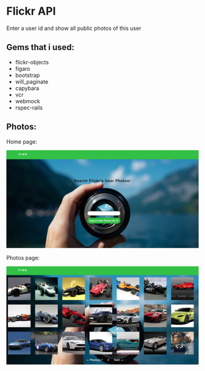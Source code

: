 # Flickr API

Enter a user id and show all public photos of this user

## Gems that i used:

  * flickr-objects
  * figaro
  * bootstrap
  * will_paginate
  * capybara
  * vcr
  * webmock
  * rspec-rails

## Photos:

  Home page:

  ![home](app/assets/images/home.png)

  Photos page:

  ![photos](app/assets/images/photos.png)
